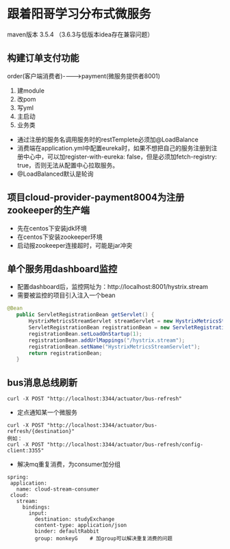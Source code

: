 # 跟着阳哥学习分布式微服务
maven版本 3.5.4  （3.6.3与低版本idea存在兼容问题）
 ## 构建订单支付功能
 order(客户端消费者)---->payment(微服务提供者8001)  
 1. 建module
 2. 改pom
 3. 写yml
 4. 主启动
 5. 业务类
 
 - 通过注册的服务名调用服务时的restTemplete必须加@LoadBalance  
 - 消费端在application.yml中配置eureka时，如果不想把自己的服务注册到注册中心中，可以加register-with-eureka: false，但是必须加fetch-registry: true，否则无法从配置中心拉取服务。  
 - @LoadBalanced默认是轮询
 
 ## 项目cloud-provider-payment8004为注册zookeeper的生产端
 - 先在centos下安装jdk环境
 - 在centos下安装zookeeper环境
 - 启动报zookeeper连接超时，可能是jar冲突  
 ## 单个服务用dashboard监控
 - 配置dashboard后，监控网址为：http://localhost:8001/hystrix.stream
 - 需要被监控的项目引入注入一个bean
 ```java
 @Bean
    public ServletRegistrationBean getServlet() {
        HystrixMetricsStreamServlet streamServlet = new HystrixMetricsStreamServlet();
        ServletRegistrationBean registrationBean = new ServletRegistrationBean(streamServlet);
        registrationBean.setLoadOnStartup(1);
        registrationBean.addUrlMappings("/hystrix.stream");
        registrationBean.setName("HystrixMetricsStreamServlet");
        return registrationBean;
    }
```
## bus消息总线刷新
```$xslt
curl -X POST "http://localhost:3344/actuator/bus-refresh"
```

- 定点通知某一个微服务
```aidl
curl -X POST "http://localhost:3344/actuator/bus-refresh/{destination}"
例如：
curl -X POST "http://localhost:3344/actuator/bus-refresh/config-client:3355"
```
 
 - 解决mq重复消费，为consumer加分组
 ```aidl
spring:
  application:
    name: cloud-stream-consumer
  cloud:
    stream:
      bindings:
        input:
          destination: studyExchange
          content-type: application/json
          binder: defaultRabbit
          group: monkeyG    # 加group可以解决重复消费的问题
```